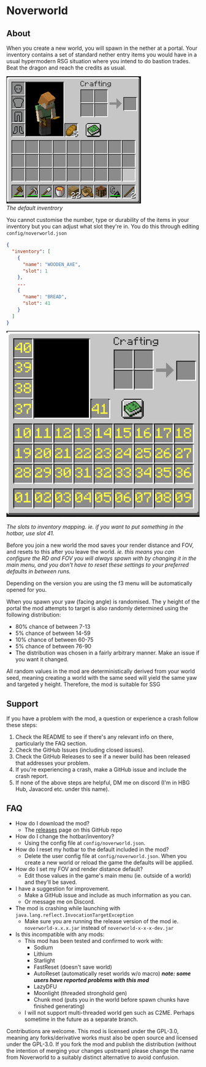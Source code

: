 # Noverworld

## About

When you create a new world, you will spawn in the nether at a portal.
Your inventory contains a set of standard nether entry items you would have in a usual hypermodern RSG situation where
you intend to do bastion trades. Beat the dragon and reach the credits as usual.

![inventory](assets/inventory.png)  
_The default inventrory_

You cannot customise the number, type or durability of the items in your inventory but you can adjust what slot they're in.
You do this through editing `config/noverworld.json`

```json
{
  "inventory": [
    {
      "name": "WOODEN_AXE",
      "slot": 1
    },
    ...
    {
      "name": "BREAD",
      "slot": 41
    }
  ]
}
```

![inventory_mapping](assets/inventory_mapping.png)

_The slots to inventory mapping. ie. if you want to put something in the hotbar, use slot 41._

Before you join a new world the mod saves your render distance and FOV, and resets to this after you leave the world.
_ie. this means you can configure the RD and FOV you will always spawn with by changing it in the main menu, and you
don't have to reset these settings to your preferred defaults in between runs._

Depending on the version you are using the f3 menu will be automatically opened for you.

When you spawn your yaw (facing angle) is randomised. The y height of the portal the mod attempts to target is also randomly determined using
the following distribution:
- 80% chance of between 7-13
- 5% chance of between 14-59
- 10% chance of between 60-75
- 5% chance of between 76-90
- The distribution was chosen in a fairly arbitrary manner. Make an issue if you want it changed.

All random values in the mod are deterministically derived from your world seed, meaning creating a world with the same
seed will yield the same yaw and targeted y height. Therefore, the mod is suitable for SSG

## Support

If you have a problem with the mod, a question or experience a crash follow these steps:
1. Check the README to see if there's any relevant info on there, particularly the FAQ section.
2. Check the GitHub Issues (including closed issues).
3. Check the GitHub Releases to see if a newer build has been released that addresses your problem.
4. If you're experiencing a crash, make a GitHub issue and include the crash report.
5. If none of the above steps are helpful, DM me on discord (I'm in HBG Hub, Javacord etc. under this name).

## FAQ

- How do I download the mod?
  - The [releases](https://github.com/logwet/noverworld/releases/) page on this GitHub repo
- How do I change the hotbar/inventory?
  - Using the config file at `config/noverworld.json`.
- How do I reset my hotbar to the default included in the mod?
  - Delete the user config file at `config/noverworld.json`. When you create a new world or reload the game the defaults will be applied.
- How do I set my FOV and render distance default?
  - Edit those values in the game's main menu (ie. outside of a world) and they'll be saved.
- I have a suggestion for improvement.
  - Make a GitHub issue and include as much information as you can.
  - Or message me on Discord.
- The mod is crashing while launching with `java.lang.reflect.InvocationTargetException`
  - Make sure you are running the release version of the mod ie. `noverworld-x.x.x.jar` instead of `noverworld-x-x-x-dev.jar`
- Is this incompatible with any mods:
  - This mod has been tested and confirmed to work with:
    - Sodium
    - Lithium
    - Starlight
    - FastReset (doesn't save world)
    - AutoReset (automatically reset worlds w/o macro) ___note: some users have reported problems with this mod___
    - LazyDFU
    - Moonlight (threaded stronghold gen)
    - Chunk mod (puts you in the world before spawn chunks have finished generating)
  - I will not support multi-threaded world gen such as C2ME. Perhaps sometime in the future as a separate branch.

Contributions are welcome. This mod is licensed under the GPL-3.0, meaning any forks/derivative works must also be open
source and licensed under the GPL-3.0. If you fork the mod and publish the distribution (without the intention of
merging your changes upstream) please change the name from Noverworld to a suitably distinct alternative to avoid confusion.
